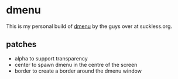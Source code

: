 # dmenu

This is my personal build of [dmenu](https://tools.suckless.org/dmenu) by the guys over at suckless.org.

## patches
- alpha to support transparency
- center to spawn dmenu in the centre of the screen
- border to create a border around the dmenu window

